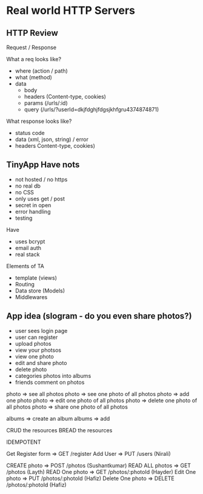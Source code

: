 # Real world HTTP Servers

## HTTP Review
Request / Response

What a req looks like?
- where (action / path)
- what (method)
- data
  + body
  + headers (Content-type, cookies)
  + params (/urls/:id)
  + query (/urls/?userId=dkjfdghjfdgsjkhfgru4374874871)

What response looks like?
- status code
- data (xml, json, string) /  error
- headers Content-type, cookies)

## TinyApp Have nots
- not hosted / no https
- no real db
- no CSS
- only uses get / post
- secret in open
- error handling
- testing

Have
- uses bcrypt
- email auth
- real stack

Elements of TA
- template (views)
- Routing
- Data store (Models)
- Middlewares

## App idea (slogram - do you even share photos?)

- user sees login page
- user can register
- upload photos
- view your photsos
- view one photo
- edit and share photo
- delete photo
- categories photos into albums
- friends comment on photos


photo => see all photos
photo => see one photo of all photos
photo => add one photo
photo => edit one photo of all photos
photo => delete one photo of all photos
photo => share one photo of all photos

albums => create an album
albums => add

CRUD the resources
BREAD the resources

IDEMPOTENT

Get Register form => GET /register
Add User => PUT /users (Nirali)

CREATE photo => POST /photos (Sushantkumar)
READ ALL photos => GET /photos (Layth)
READ One photo => GET /photos/:photoId (Hayder)
Edit One photo => PUT /photos/:photoId (Hafiz)
Delete One photo => DELETE /photos/:photoId (Hafiz)




